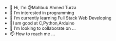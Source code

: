 - 👋 Hi, I’m @Mahbub Ahmed Turza
- 👀 I’m interested in programming
- 🌱 I’m currently learning Full Stack Web Developing
- 🤙I am good at C,Python,Arduino
- 💞️ I’m looking to collaborate on ...
- 📫 How to reach me ...

<!---
Mahbub2001/Mahbub2001 is a ✨ special ✨ repository because its `README.md` (this file) appears on your GitHub profile.
You can click the Preview link to take a look at your changes.
--->
